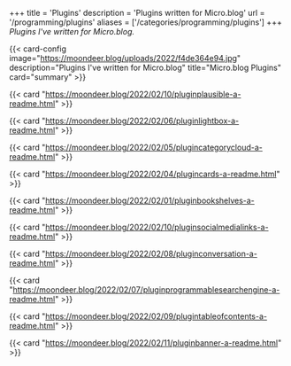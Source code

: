 +++
title = 'Plugins'
description = 'Plugins written for Micro.blog'
url = '/programming/plugins'
aliases = ['/categories/programming/plugins']
+++
*Plugins I've written for Micro.blog.*

{{< card-config image="https://moondeer.blog/uploads/2022/f4de364e94.jpg" description="Plugins I've written for Micro.blog" title="Micro.blog Plugins" card="summary" >}}

{{< card "https://moondeer.blog/2022/02/10/pluginplausible-a-readme.html" >}}

{{< card "https://moondeer.blog/2022/02/06/pluginlightbox-a-readme.html" >}}

{{< card "https://moondeer.blog/2022/02/05/plugincategorycloud-a-readme.html" >}}

{{< card "https://moondeer.blog/2022/02/04/plugincards-a-readme.html" >}}

{{< card "https://moondeer.blog/2022/02/01/pluginbookshelves-a-readme.html" >}}

{{< card "https://moondeer.blog/2022/02/10/pluginsocialmedialinks-a-readme.html" >}}

{{< card "https://moondeer.blog/2022/02/08/pluginconversation-a-readme.html" >}}

{{< card "https://moondeer.blog/2022/02/07/pluginprogrammablesearchengine-a-readme.html" >}}

{{< card "https://moondeer.blog/2022/02/09/plugintableofcontents-a-readme.html" >}}

{{< card "https://moondeer.blog/2022/02/11/pluginbanner-a-readme.html" >}}